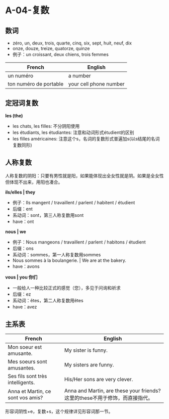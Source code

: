 ﻿# A-04-复数

## 数词

* zéro, un, deux, trois, quarte, cinq, six, sept, huit, neuf, dix
* onze, douze, treize, quatorze, quinze
* 例子：un croissant, deux chiens, trois femmes

French | English
---- | ----
un numéro | a number
ton numéro de portable | your cell phone number

## 定冠词复数

**les (the)** 

* les chats, les filles: 不分阴阳使用
* les étudiants, les étudiantes: 注意和动词形式étudient的区别
* les filles américaines: 注意这个s，名词的复数形式普遍加s(以s结尾的名词复数同形)

## 人称复数

人称复数的阴阳：只要有男性就是阳，如果能体现出全女性就是阴。如果是全女性但体现不出来，用阳也凑合。

**ils/elles | they**

* 例子：Ils mangent / travaillent / parlent / habitent / étudient
* 后缀：ent
* 系动词：sont，第三人称复数用sont
* have：ont

**nous | we**

* 例子：Nous mangeons / travaillent / parlent / habitons / étudient
* 后缀：ons
* 系动词：sommes，第一人称复数用sommes
* Nous sommes à la boulangerie. | We are at the bakery.
* have：avons

**vous | you 你们**

* 一般给人一种比较正式的感觉（您），多见于问询和祈求
* 后缀：ez
* 系动词：êtes，第二人称复数用êtes
* have：avez

## 主系表

French | English
---- | ----
Mon soeur est amusante. | My sister is funny.
Mes soeurs sont amusantes. | My sisters are funny. 
Ses fils sont très intelligents. | His/Her sons are very clever.
Anna et Martin, ce sont vos amis? | Anna and Martin, are these your friends? 这里的these不用于修饰，而直接指代。

形容词阴性+e，复数+s，这个规律详见形容词那一节。